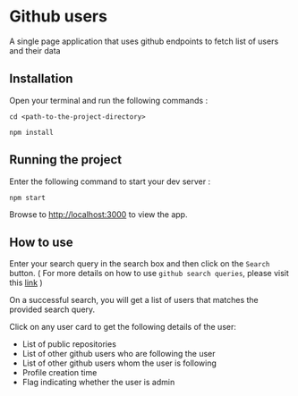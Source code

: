 # Github users
A single page application that uses github endpoints to fetch list of users  and their data

## Installation

Open your terminal and run the following commands :

````
cd <path-to-the-project-directory>

npm install
````

## Running the project

Enter the following command to start your dev server :
````
npm start
````
Browse to  [http://localhost:3000](http://localhost:3000) to view the app.

## How to use

Enter your search query in the search box and then click on the `Search` button. ( For more details on how to use `github search queries`, please visit this [link](https://help.github.com/en/github/searching-for-information-on-github/understanding-the-search-syntax) )

On a successful search, you will get a list of users that matches the provided search query.

Click on any user card to get the following details of the user:
* List of public repositories
* List of other github users who are following the user
* List of other github users whom the user is following
* Profile creation time
* Flag indicating whether the user is admin
